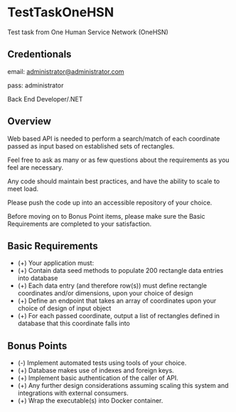 # TestTaskOneHSN
Test task from One Human Service Network (OneHSN)

## Credentionals
email: administrator@administrator.com 

pass: administrator

Back End Developer/.NET
## Overview
Web based API is needed to perform a search/match of each coordinate passed as input based on established sets of rectangles.

Feel free to ask as many or as few questions about the requirements as you feel are necessary.

Any code should maintain best practices, and have the ability to scale to meet load.

Please push the code up into an accessible repository of your choice.

Before moving on to Bonus Point items, please make sure the Basic Requirements are completed to your satisfaction.

## Basic Requirements
- (+) Your application must:
- (+) Contain data seed methods to populate 200 rectangle data entries into database
- (+) Each data entry (and therefore row(s)) must define rectangle coordinates and/or dimensions, upon your choice of design
- (+) Define an endpoint that takes an array of coordinates upon your choice of design of input object
- (+) For each passed coordinate, output a list of rectangles defined in database that this coordinate falls into

## Bonus Points
- (-) Implement automated tests using tools of your choice.
- (+) Database makes use of indexes and foreign keys.
- (+) Implement basic authentication of the caller of API.
- (+) Any further design considerations assuming scaling this system and integrations with external consumers.
- (+) Wrap the executable(s) into Docker container.

